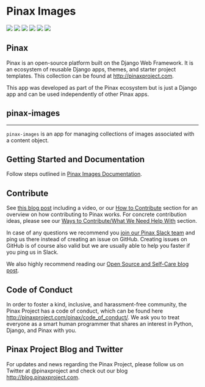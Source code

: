 # Pinax Images

[![](http://slack.pinaxproject.com/badge.svg)](http://slack.pinaxproject.com/)
[![](https://img.shields.io/travis/pinax/pinax-images.svg)](https://travis-ci.org/pinax/pinax-images)
[![](https://img.shields.io/coveralls/pinax/pinax-images.svg)](https://coveralls.io/r/pinax/pinax-images)
[![](https://img.shields.io/pypi/dm/pinax-images.svg)](https://pypi.python.org/pypi/pinax-images/)
[![](https://img.shields.io/pypi/v/pinax-images.svg)](https://pypi.python.org/pypi/pinax-images/)
[![](https://img.shields.io/badge/license-MIT-blue.svg)](https://pypi.python.org/pypi/pinax-images/)


## Pinax

Pinax is an open-source platform built on the Django Web Framework. It is an ecosystem of reusable Django apps, themes, and starter project templates.
This collection can be found at http://pinaxproject.com.


This app was developed as part of the Pinax ecosystem but is just a Django app and can be used independently of other Pinax apps.


## pinax-images
-------------

`pinax-images` is an app for managing collections of images associated with a content object.


## Getting Started and Documentation

Follow steps outlined in [Pinax Images Documentation](docs/index.md).


## Contribute

See [this blog post](http://blog.pinaxproject.com/2016/02/26/recap-february-pinax-hangout/) including a video, or our [How to Contribute](http://pinaxproject.com/pinax/how_to_contribute/) section for an overview on how contributing to Pinax works. For concrete contribution ideas, please see our [Ways to Contribute/What We Need Help With](http://pinaxproject.com/pinax/ways_to_contribute/) section.

In case of any questions we recommend you [join our Pinax Slack team](http://slack.pinaxproject.com) and ping us there instead of creating an issue on GitHub. Creating issues on GitHub is of course also valid but we are usually able to help you faster if you ping us in Slack.

We also highly recommend reading our [Open Source and Self-Care blog post](http://blog.pinaxproject.com/2016/01/19/open-source-and-self-care/).


## Code of Conduct

In order to foster a kind, inclusive, and harassment-free community, the Pinax Project has a code of conduct, which can be found here http://pinaxproject.com/pinax/code_of_conduct/. We ask you to treat everyone as a smart human programmer that shares an interest in Python, Django, and Pinax with you.


## Pinax Project Blog and Twitter

For updates and news regarding the Pinax Project, please follow us on Twitter at @pinaxproject and check out our blog http://blog.pinaxproject.com.